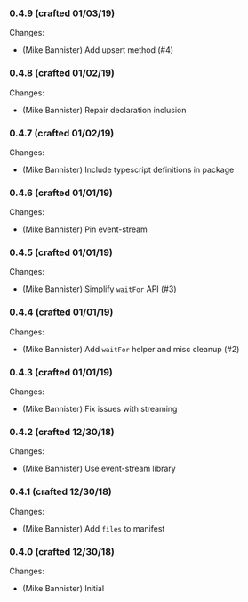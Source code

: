 ### 0.4.9 (crafted 01/03/19)

Changes:

  * (Mike Bannister) Add upsert method (#4)

### 0.4.8 (crafted 01/02/19)

Changes:

  * (Mike Bannister) Repair declaration inclusion

### 0.4.7 (crafted 01/02/19)

Changes:

  * (Mike Bannister) Include typescript definitions in package

### 0.4.6 (crafted 01/01/19)

Changes:

  * (Mike Bannister) Pin event-stream

### 0.4.5 (crafted 01/01/19)

Changes:

  * (Mike Bannister) Simplify `waitFor` API (#3)

### 0.4.4 (crafted 01/01/19)

Changes:

  * (Mike Bannister) Add `waitFor` helper and misc cleanup (#2)

### 0.4.3 (crafted 01/01/19)

Changes:

  * (Mike Bannister) Fix issues with streaming

### 0.4.2 (crafted 12/30/18)

Changes:

  * (Mike Bannister) Use event-stream library

### 0.4.1 (crafted 12/30/18)

Changes:

  * (Mike Bannister) Add `files` to manifest

### 0.4.0 (crafted 12/30/18)

Changes:

  * (Mike Bannister) Initial

